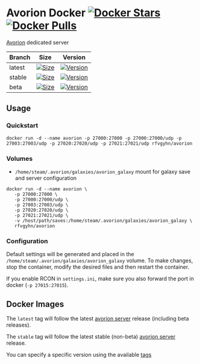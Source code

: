 # Avorion Docker [![Docker Stars][4]][2] [![Docker Pulls][5]][2]

[Avorion][0] dedicated server

Branch | Size             | Version          
-------|------------------|---------------
latest | [![Size][6]][2]  | [![Version][7]][2]
stable | [![Size][8]][2]  | [![Version][9]][2]
beta   | [![Size][10]][2] | [![Version][11]][2]

## Usage

### Quickstart

```
docker run -d --name avorion -p 27000:27000 -p 27000:27000/udp -p 27003:27003/udp -p 27020:27020/udp -p 27021:27021/udp rfvgyhn/avorion
```

### Volumes

* `/home/steam/.avorion/galaxies/avorion_galaxy` mount for galaxy save and server configuration

```
docker run -d --name avorion \
   -p 27000:27000 \
   -p 27000:27000/udp \
   -p 27003:27003/udp \
   -p 27020:27020/udp \
   -p 27021:27021/udp \
   -v /host/path/saves:/home/steam/.avorion/galaxies/avorion_galaxy \
   rfvgyhn/avorion
```

### Configuration

Default settings will be generated and placed in the `/home/steam/.avorion/galaxies/avorion_galaxy` volume. To make changes, stop the container, modify the desired files and then restart the container.

If you enable RCON in `settings.ini`, make sure you also forward the port in docker (`-p 27015:27015`).

## Docker Images

The `latest` tag will follow the latest [avorion server][1] release
(including beta releases).

The `stable` tag will follow the latest stable (non-beta) [avorion server][1] release.

You can specify a specific version using the available [tags][3]


[0]: https://www.avorion.net/
[1]: https://www.avorion.net/forum/index.php/board,2.0.html
[2]: https://hub.docker.com/r/rfvgyhn/avorion
[3]: https://hub.docker.com/r/rfvgyhn/avorion/tags
[4]: https://img.shields.io/docker/stars/rfvgyhn/avorion.svg
[5]: https://img.shields.io/docker/pulls/rfvgyhn/avorion.svg
[6]: https://img.shields.io/docker/image-size/rfvgyhn/avorion/latest
[7]: https://img.shields.io/badge/v-1.0.0.22062-blue
[8]: https://img.shields.io/docker/image-size/rfvgyhn/avorion/stable
[9]: https://img.shields.io/badge/v-1.0.0.22062-blue
[10]: https://img.shields.io/docker/image-size/rfvgyhn/avorion/1.0.0.22062
[11]: https://img.shields.io/badge/v-1.0.0.22062-blue
